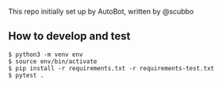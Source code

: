 This repo initially set up by AutoBot, written by @scubbo

## How to develop and test

```
$ python3 -m venv env
$ source env/bin/activate
$ pip install -r requirements.txt -r requirements-test.txt
$ pytest .
```
